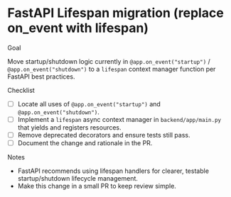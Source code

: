 # FastAPI Lifespan migration (replace on_event with lifespan)

Goal

Move startup/shutdown logic currently in `@app.on_event("startup")` / `@app.on_event("shutdown")` to a `lifespan` context manager function per FastAPI best practices.

Checklist

- [ ] Locate all uses of `@app.on_event("startup")` and `@app.on_event("shutdown")`.
- [ ] Implement a `lifespan` async context manager in `backend/app/main.py` that yields and registers resources.
- [ ] Remove deprecated decorators and ensure tests still pass.
- [ ] Document the change and rationale in the PR.

Notes

- FastAPI recommends using lifespan handlers for clearer, testable startup/shutdown lifecycle management.
- Make this change in a small PR to keep review simple.
